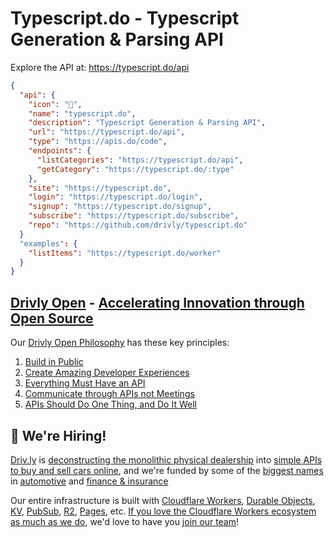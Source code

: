 # Typescript.do - Typescript Generation & Parsing API

Explore the API at: <https://typescript.do/api>

```json
{
  "api": {
    "icon": "🚀",
    "name": "typescript.do",
    "description": "Typescript Generation & Parsing API",
    "url": "https://typescript.do/api",
    "type": "https://apis.do/code",
    "endpoints": {
      "listCategories": "https://typescript.do/api",
      "getCategory": "https://typescript.do/:type"
    },
    "site": "https://typescript.do",
    "login": "https://typescript.do/login",
    "signup": "https://typescript.do/signup",
    "subscribe": "https://typescript.do/subscribe",
    "repo": "https://github.com/drivly/typescript.do"
  }
  "examples": {
    "listItems": "https://typescript.do/worker"
  }
}
```

## [Drivly Open](https://driv.ly/open) - [Accelerating Innovation through Open Source](https://blog.driv.ly/accelerating-innovation-through-open-source)

Our [Drivly Open Philosophy](https://philosophy.do) has these key principles:

1. [Build in Public](https://driv.ly/open/build-in-public)
2. [Create Amazing Developer Experiences](https://driv.ly/open/amazing-developer-experiences)
3. [Everything Must Have an API](https://driv.ly/open/everything-must-have-an-api)
4. [Communicate through APIs not Meetings](https://driv.ly/open/communicate-through-apis-not-meetings)
5. [APIs Should Do One Thing, and Do It Well](https://driv.ly/open/apis-do-one-thing)


##  🚀 We're Hiring!

[Driv.ly](https://driv.ly) is [deconstructing the monolithic physical dealership](https://blog.driv.ly/deconstructing-the-monolithic-physical-dealership) into [simple APIs to buy and sell cars online](https://driv.ly), and we're funded by some of the [biggest names](https://twitter.com/TurnerNovak) in [automotive](https://fontinalis.com/team/#bill-ford) and [finance & insurance](https://www.detroit.vc)

Our entire infrastructure is built with [Cloudflare Workers](https://workers.do), [Durable Objects](https://durable.objects.do), [KV](https://kv.cf), [PubSub](https://pubsub.do), [R2](https://r2.do.cf), [Pages](https://pages.do), etc.  [If you love the Cloudflare Workers ecosystem as much as we do](https://driv.ly/loves/workers), we'd love to have you [join our team](https://careers.do/apply)!


